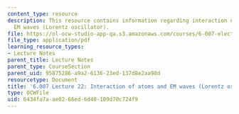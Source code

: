 ```yaml
---
content_type: resource
description: This resource contains information regarding interaction of atoms and
  EM waves (Lorentz oscillator).
file: https://ol-ocw-studio-app-qa.s3.amazonaws.com/courses/6-007-electromagnetic-energy-from-motors-to-lasers-spring-2011/6434fa7aae0266ed6d40109d70c724f9_MIT6_007S11_lec22.pdf
file_type: application/pdf
learning_resource_types:
- Lecture Notes
parent_title: Lecture Notes
parent_type: CourseSection
parent_uid: 95875286-a9a2-6136-23ed-137d8e2aa90d
resourcetype: Document
title: '6.007 Lecture 22: Interaction of atoms and EM waves (Lorentz oscillator)'
type: OCWFile
uid: 6434fa7a-ae02-66ed-6d40-109d70c724f9
---
```

